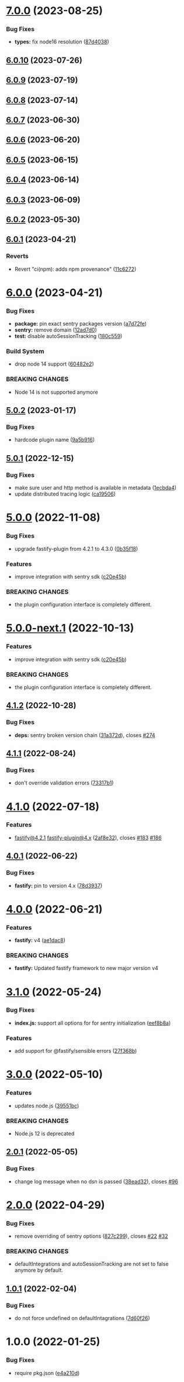 # [7.0.0](https://github.com/immobiliare/fastify-sentry/compare/v6.0.10...v7.0.0) (2023-08-25)


### Bug Fixes

* **types:** fix node16 resolution ([87d4038](https://github.com/immobiliare/fastify-sentry/commit/87d4038b1370aee3856730e967fb2e9bc93572c6))

## [6.0.10](https://github.com/immobiliare/fastify-sentry/compare/v6.0.9...v6.0.10) (2023-07-26)

## [6.0.9](https://github.com/immobiliare/fastify-sentry/compare/v6.0.8...v6.0.9) (2023-07-19)

## [6.0.8](https://github.com/immobiliare/fastify-sentry/compare/v6.0.7...v6.0.8) (2023-07-14)

## [6.0.7](https://github.com/immobiliare/fastify-sentry/compare/v6.0.6...v6.0.7) (2023-06-30)

## [6.0.6](https://github.com/immobiliare/fastify-sentry/compare/v6.0.5...v6.0.6) (2023-06-20)

## [6.0.5](https://github.com/immobiliare/fastify-sentry/compare/v6.0.4...v6.0.5) (2023-06-15)

## [6.0.4](https://github.com/immobiliare/fastify-sentry/compare/v6.0.3...v6.0.4) (2023-06-14)

## [6.0.3](https://github.com/immobiliare/fastify-sentry/compare/v6.0.2...v6.0.3) (2023-06-09)

## [6.0.2](https://github.com/immobiliare/fastify-sentry/compare/v6.0.1...v6.0.2) (2023-05-30)

## [6.0.1](https://github.com/immobiliare/fastify-sentry/compare/v6.0.0...v6.0.1) (2023-04-21)


### Reverts

* Revert "ci(npm): adds npm provenance" ([11c6272](https://github.com/immobiliare/fastify-sentry/commit/11c62721f27c4c5a25df276b52d42fe72dbeda27))

# [6.0.0](https://github.com/immobiliare/fastify-sentry/compare/v5.0.2...v6.0.0) (2023-04-21)


### Bug Fixes

* **package:** pin exact sentry packages version ([a7d72fe](https://github.com/immobiliare/fastify-sentry/commit/a7d72fedaf06beb5207306f3160fa960f8751ea2))
* **sentry:** remove domain ([12ad7d0](https://github.com/immobiliare/fastify-sentry/commit/12ad7d0f944a2c293e02d98d61f65cf69a6b7cab))
* **test:** disable autoSessionTracking ([180c559](https://github.com/immobiliare/fastify-sentry/commit/180c5597950d190268a2a1e8008d8ba6fcdbd8ef))


### Build System

* drop node 14 support ([60482e2](https://github.com/immobiliare/fastify-sentry/commit/60482e29db28010850decd7b89b5545b409ed0d6))


### BREAKING CHANGES

* Node 14 is not supported anymore

## [5.0.2](https://github.com/immobiliare/fastify-sentry/compare/v5.0.1...v5.0.2) (2023-01-17)


### Bug Fixes

* hardcode plugin name ([9a5b916](https://github.com/immobiliare/fastify-sentry/commit/9a5b91691c3b9249a0926da006bfd66f873a5d1a))

## [5.0.1](https://github.com/immobiliare/fastify-sentry/compare/v5.0.0...v5.0.1) (2022-12-15)


### Bug Fixes

* make sure user and http method is available in metadata ([1ecbda4](https://github.com/immobiliare/fastify-sentry/commit/1ecbda45bef86ebacdc75e0d22fcec7ad8f02a0c))
* update distributed tracing logic ([ca19506](https://github.com/immobiliare/fastify-sentry/commit/ca1950692cf7b0f44c41d1025a34b0f51df829fb))

# [5.0.0](https://github.com/immobiliare/fastify-sentry/compare/v4.1.2...v5.0.0) (2022-11-08)


### Bug Fixes

* upgrade fastify-plugin from 4.2.1 to 4.3.0 ([0b35f18](https://github.com/immobiliare/fastify-sentry/commit/0b35f181ad031f0b47cd8e57e39261637d0f06f7))


### Features

* improve integration with sentry sdk ([c20e45b](https://github.com/immobiliare/fastify-sentry/commit/c20e45b4231645a0a8cbde3569da7051ccaa6ce2))


### BREAKING CHANGES

* the plugin configuration interface is completely different.

# [5.0.0-next.1](https://github.com/immobiliare/fastify-sentry/compare/v4.1.1...v5.0.0-next.1) (2022-10-13)


### Features

* improve integration with sentry sdk ([c20e45b](https://github.com/immobiliare/fastify-sentry/commit/c20e45b4231645a0a8cbde3569da7051ccaa6ce2))


### BREAKING CHANGES

* the plugin configuration interface is completely different.

## [4.1.2](https://github.com/immobiliare/fastify-sentry/compare/v4.1.1...v4.1.2) (2022-10-28)


### Bug Fixes

* **deps:** sentry broken version chain ([31a372d](https://github.com/immobiliare/fastify-sentry/commit/31a372d4f6c6b8584e16536737e977e25df8f741)), closes [#274](https://github.com/immobiliare/fastify-sentry/issues/274)

## [4.1.1](https://github.com/immobiliare/fastify-sentry/compare/v4.1.0...v4.1.1) (2022-08-24)


### Bug Fixes

* don't override validation errors ([73317b1](https://github.com/immobiliare/fastify-sentry/commit/73317b16072b8650f6aa5dac3d0581be7ac6baba))

# [4.1.0](https://github.com/immobiliare/fastify-sentry/compare/v4.0.1...v4.1.0) (2022-07-18)


### Features

* fastify@4.2.1 fastify-plugin@4.x ([2af8e32](https://github.com/immobiliare/fastify-sentry/commit/2af8e32239c249369e32c36ffc73e894fc092cec)), closes [#183](https://github.com/immobiliare/fastify-sentry/issues/183) [#186](https://github.com/immobiliare/fastify-sentry/issues/186)

## [4.0.1](https://github.com/immobiliare/fastify-sentry/compare/v4.0.0...v4.0.1) (2022-06-22)


### Bug Fixes

* **fastify:** pin to version 4.x ([78d3937](https://github.com/immobiliare/fastify-sentry/commit/78d39377615058cc9f9e549ce4e1af60fb67c24e))

# [4.0.0](https://github.com/immobiliare/fastify-sentry/compare/v3.1.0...v4.0.0) (2022-06-21)


### Features

* **fastify:** v4 ([ae1dac8](https://github.com/immobiliare/fastify-sentry/commit/ae1dac8de03a3d9d24ddec6f4186c91ecb79eed5))


### BREAKING CHANGES

* **fastify:** Updated fastify framework to new major version v4

# [3.1.0](https://github.com/immobiliare/fastify-sentry/compare/v3.0.0...v3.1.0) (2022-05-24)


### Bug Fixes

* **index.js:** support all options for for sentry initialization ([eef8b8a](https://github.com/immobiliare/fastify-sentry/commit/eef8b8a7f442c0b524875a258ae41827eeb4f38d))


### Features

* add support for @fastify/sensible errors ([27f368b](https://github.com/immobiliare/fastify-sentry/commit/27f368b84ff92f8f7a38db7fdea2ea181c2e68db))

# [3.0.0](https://github.com/immobiliare/fastify-sentry/compare/v2.0.1...v3.0.0) (2022-05-10)


### Features

* updates node.js ([39551bc](https://github.com/immobiliare/fastify-sentry/commit/39551bc67cc56edd0ce8ab89a280a24b9fc4ffd7))


### BREAKING CHANGES

* Node.js 12 is deprecated

## [2.0.1](https://github.com/immobiliare/fastify-sentry/compare/v2.0.0...v2.0.1) (2022-05-05)


### Bug Fixes

* change log message when no dsn is passed ([38ead32](https://github.com/immobiliare/fastify-sentry/commit/38ead3228c3eac400f4a02b7c9c49a8c1b77e1a6)), closes [#96](https://github.com/immobiliare/fastify-sentry/issues/96)

# [2.0.0](https://github.com/immobiliare/fastify-sentry/compare/v1.0.1...v2.0.0) (2022-04-29)


### Bug Fixes

* remove overriding of sentry options ([827c299](https://github.com/immobiliare/fastify-sentry/commit/827c29941fc0e3811d5bd0c2af63c37db17b879d)), closes [#22](https://github.com/immobiliare/fastify-sentry/issues/22) [#32](https://github.com/immobiliare/fastify-sentry/issues/32)


### BREAKING CHANGES

* defaultIntegrations and autoSessionTracking are not set to false anymore by default.

## [1.0.1](https://github.com/immobiliare/fastify-sentry/compare/v1.0.0...v1.0.1) (2022-02-04)


### Bug Fixes

* do not force undefined on defaultIntagrations ([7d60f26](https://github.com/immobiliare/fastify-sentry/commit/7d60f26b8ed5e90afa5eeac3e1a92d5485dcb462))

# 1.0.0 (2022-01-25)


### Bug Fixes

* require pkg.json ([e4a210d](https://github.com/immobiliare/fastify-sentry/commit/e4a210d35d6e2b2c1af90b831ac6d50506a8222a))
